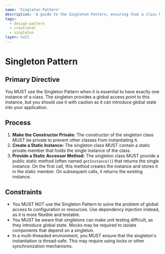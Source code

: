 ```yaml
---
name: 'Singleton Pattern'
description: 'A guide to the Singleton Pattern, ensuring that a class has only one instance and provides a global point of access to it.'
tags:
  - design-pattern
  - creational
  - singleton
layer: null
---
```


# Singleton Pattern

## Primary Directive

You MUST use the Singleton Pattern when it is essential to have exactly one instance of a class. The singleton provides a global access point to this instance, but you should use it with caution as it can introduce global state into your application.

## Process

1.  **Make the Constructor Private:** The constructor of the singleton class MUST be private to prevent other classes from instantiating it.
2.  **Create a Static Instance:** The singleton class MUST contain a static private member that holds the single instance of the class.
3.  **Provide a Static Accessor Method:** The singleton class MUST provide a public static method (often named `getInstance()`) that returns the single instance. On the first call, this method creates the instance and stores it in the static member. On subsequent calls, it returns the existing instance.

## Constraints

- You MUST NOT use the Singleton Pattern to solve the problem of global access to configuration or resources. Use dependency injection instead, as it is more flexible and testable.
- You MUST be aware that singletons can make unit testing difficult, as they introduce global state. Mocks may be required to isolate components that depend on a singleton.
- In a multi-threaded environment, you MUST ensure that the singleton's instantiation is thread-safe. This may require using locks or other synchronization mechanisms.
